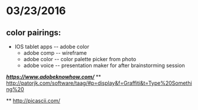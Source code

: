# 03/23/2016

## color pairings:
* IOS tablet apps -- adobe color
    * adobe comp -- wireframe
    * adobe color -- color palette picker from photo
    * adobe voice -- presentation maker for after brainstorming session

**_https://www.adobeknowhow.com/_**
** http://patorjk.com/software/taag/#p=display&f=Graffiti&t=Type%20Something%20

** http://picascii.com/

